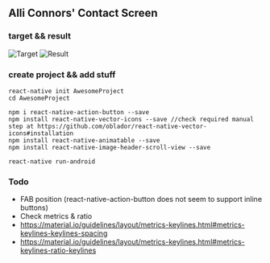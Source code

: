 ## Alli Connors' Contact Screen
### target && result
![Target](https://raw.githubusercontent.com/rotoxl/react-native-samples/master/screenshots/aliconnors-target.jpg "Target") ![Result](https://github.com/rotoxl/react-native-samples/blob/master/screenshots/aliconnors-target.gif?raw=true "Result")

### create project && add stuff

```shell
react-native init AwesomeProject
cd AwesomeProject

npm i react-native-action-button --save
npm install react-native-vector-icons --save //check required manual step at https://github.com/oblador/react-native-vector-icons#installation
npm install react-native-animatable --save
npm install react-native-image-header-scroll-view --save

react-native run-android
```

### Todo
* FAB position (react-native-action-button does not seem to support inline buttons)
* Check metrics & ratio
 * 	https://material.io/guidelines/layout/metrics-keylines.html#metrics-keylines-keylines-spacing
 *  https://material.io/guidelines/layout/metrics-keylines.html#metrics-keylines-ratio-keylines